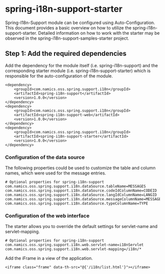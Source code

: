 # spring-i18n-support-starter

Spring-I18n-Support module can be configured using Auto-Configuration. This document provides a basic overview on how to utilize the spring-i18n-support-starter. Detailed information on how to work with the starter may be observed in the spring-i18n-support-samples-starter project.

## Step 1: Add the required dependencies

Add the dependency for the module itself (i.e. spring-i18n-support) and the corresponding starter module (i.e. spring-i18n-support-starter) which is responsible for the auto-configuration of the module.

    <dependency>
		<groupId>com.namics.oss.spring.support.i18n</groupId>
		<artifactId>spring-i18n-support</artifactId>
		<version>1.0.0</version>
	</dependency>
	<dependency>
		<groupId>com.namics.oss.spring.support.i18n</groupId>
		<artifactId>spring-i18n-support-web</artifactId>
		<version>1.0.0</version>
	</dependency>
	<dependency>
		<groupId>com.namics.oss.spring.support.i18n</groupId>
		<artifactId>spring-i18n-support-starter</artifactId>
		<version>1.0.0</version>
	</dependency>
	
### Configuration of the data source
The following properties could be used to customize the table and column names, which were used for the message entries.


    # Optional properties for spring-i18n-support
    com.namics.oss.spring.support.i18n.dataSource.tableName=MESSAGES
    com.namics.oss.spring.support.i18n.dataSource.codeIdColumnName=CODEID
    com.namics.oss.spring.support.i18n.dataSource.langIdColumnName=LANGID
    com.namics.oss.spring.support.i18n.dataSource.messageColumnName=MESSAGE
    com.namics.oss.spring.support.i18n.dataSource.typeColumnName=TYPE
	

### Configuration of the web interface
The starter allows you to override the default settings for servlet-name and servlet-mapping.

    # Optional properties for spring-i18n-support
    com.namics.oss.spring.support.i18n.web.servlet-name=i18nServlet
	com.namics.oss.spring.support.i18n.web.servlet-mapping=/i18n/*
   
Add the iFrame in a view of the application.

	<iframe class="frame" data-th-src="@{'/i18n/list.html'}"></iframe>
	